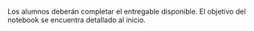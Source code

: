 Los alumnos deberán completar el entregable disponible. El objetivo del notebook se encuentra detallado al inicio.